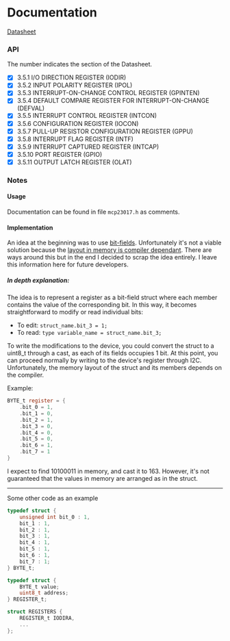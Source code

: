 # Documentation

[Datasheet](https://ww1.microchip.com/downloads/aemDocuments/documents/APID/ProductDocuments/DataSheets/MCP23017-Data-Sheet-DS20001952.pdf)


### API

The number indicates the section of the Datasheet.

- [x] 3.5.1 I/O DIRECTION REGISTER (IODIR)
- [x] 3.5.2 INPUT POLARITY REGISTER (IPOL)
- [x] 3.5.3 INTERRUPT-ON-CHANGE CONTROL REGISTER (GPINTEN)
- [x] 3.5.4 DEFAULT COMPARE REGISTER FOR INTERRUPT-ON-CHANGE (DEFVAL)
- [x] 3.5.5 INTERRUPT CONTROL REGISTER (INTCON)
- [x] 3.5.6 CONFIGURATION REGISTER (IOCON)
- [x] 3.5.7 PULL-UP RESISTOR CONFIGURATION REGISTER (GPPU)
- [x] 3.5.8 INTERRUPT FLAG REGISTER (INTF)
- [x] 3.5.9 INTERRUPT CAPTURED REGISTER (INTCAP)
- [x] 3.5.10 PORT REGISTER (GPIO)
- [x] 3.5.11 OUTPUT LATCH REGISTER (OLAT)

### Notes

#### Usage

Documentation can be found in file `mcp23017.h` as comments.

#### Implementation

An idea at the beginning was to use [bit-fields](https://en.cppreference.com/w/c/language/bit_field). Unfortunately it's not a viable solution because the [layout in memory is compiler dependant](https://stackoverflow.com/questions/15136426/memory-layout-of-struct-having-bitfields).
There are ways around this but in the end I decided to scrap the idea entirely.
I leave this information here for future developers.

##### In depth explanation:

The idea is to represent a register as a bit-field struct where each member contains the value of the corresponding bit. In this way, it becomes straightforward to modify or read individual bits:

- To edit: `struct_name.bit_3 = 1;`
- To read: `type variable_name = struct_name.bit_3;`

To write the modifications to the device, you could convert the struct to a uint8_t through a cast, as each of its fields occupies 1 bit. At this point, you can proceed normally by writing to the device's register through I2C.
Unfortunately, the memory layout of the struct and its members depends on the compiler.

Example:

```C
BYTE_t register = {
    .bit_0 = 1,
    .bit_1 = 0,
    .bit_2 = 1,
    .bit_3 = 0,
    .bit_4 = 0,
    .bit_5 = 0,
    .bit_6 = 1,
    .bit_7 = 1
}
```

I expect to find 10100011 in memory, and cast it to 163.
However, it's not guaranteed that the values in memory are arranged as in the struct.

---

Some other code as an example


```C
typedef struct {
    unsigned int bit_0 : 1,
    bit_1 : 1,
    bit_2 : 1,
    bit_3 : 1,
    bit_4 : 1,
    bit_5 : 1,
    bit_6 : 1,
    bit_7 : 1;
} BYTE_t;

typedef struct {
    BYTE_t value;
    uint8_t address;
} REGISTER_t;

struct REGISTERS {
    REGISTER_t IODIRA,
    ...
};
```